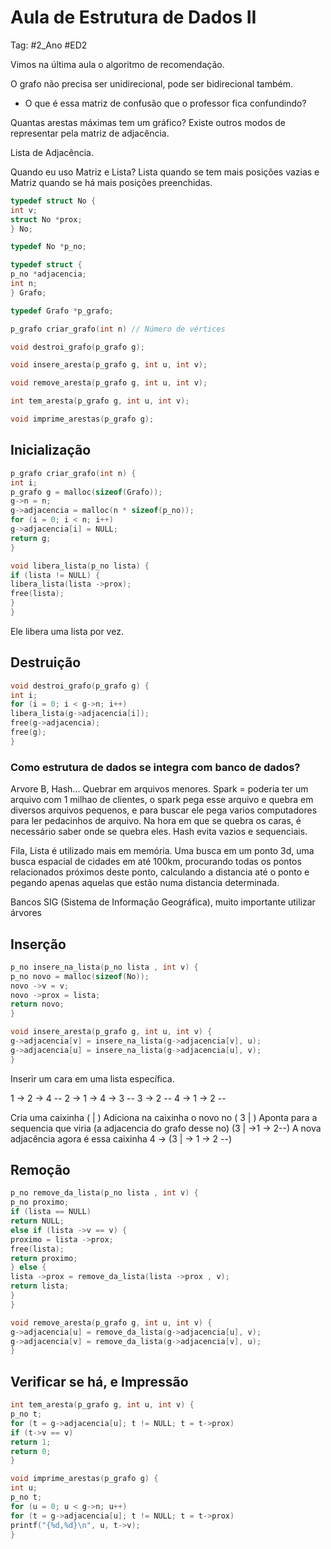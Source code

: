 # Aula de Estrutura de Dados II

Tag: #2_Ano #ED2

Vimos na última aula o algoritmo de recomendação.

O grafo não precisa ser unidirecional, pode ser bidirecional também.

* O que é essa matriz de confusão que o professor fica confundindo?

Quantas arestas máximas tem um gráfico?
Existe outros modos de representar pela matriz de adjacência.

Lista de Adjacência.

Quando eu uso Matriz e Lista? Lista quando se tem mais posições vazias e Matriz quando se há mais posições preenchidas.

```c
typedef struct No {
int v;
struct No *prox;
} No;

typedef No *p_no;

typedef struct {
p_no *adjacencia;
int n;
} Grafo;

typedef Grafo *p_grafo;

p_grafo criar_grafo(int n) // Número de vértices

void destroi_grafo(p_grafo g);

void insere_aresta(p_grafo g, int u, int v);

void remove_aresta(p_grafo g, int u, int v);

int tem_aresta(p_grafo g, int u, int v);

void imprime_arestas(p_grafo g);
```

## Inicialização

```c
p_grafo criar_grafo(int n) {
int i;
p_grafo g = malloc(sizeof(Grafo));
g->n = n;
g->adjacencia = malloc(n * sizeof(p_no));
for (i = 0; i < n; i++)
g->adjacencia[i] = NULL;
return g;
}
```

```c
void libera_lista(p_no lista) {
if (lista != NULL) {
libera_lista(lista ->prox);
free(lista);
}
}
```

Ele libera uma lista por vez.

## Destruição

```c
void destroi_grafo(p_grafo g) {
int i;
for (i = 0; i < g->n; i++)
libera_lista(g->adjacencia[i]);
free(g->adjacencia);
free(g);
} 
```

### Como estrutura de dados se integra com banco de dados?

Arvore B, Hash... Quebrar em arquivos menores. Spark = poderia ter um arquivo com 1 milhao de clientes, o spark pega esse arquivo e quebra em diversos arquivos pequenos, e para buscar ele pega varios computadores para ler pedacinhos de arquivo. Na hora em que se quebra os caras, é necessário saber onde se quebra eles. Hash evita vazios e sequenciais.

Fila, Lista é utilizado mais em memória. Uma busca em um ponto 3d, uma busca espacial de cidades em até 100km, procurando todas os pontos relacionados próximos deste ponto, calculando a distancia até o ponto e pegando apenas aquelas que estão numa distancia determinada.

Bancos SIG (Sistema de Informação Geográfica), muito importante utilizar árvores

## Inserção

```c
p_no insere_na_lista(p_no lista , int v) {
p_no novo = malloc(sizeof(No));
novo ->v = v;
novo ->prox = lista;
return novo;
}
```

```c
void insere_aresta(p_grafo g, int u, int v) {
g->adjacencia[v] = insere_na_lista(g->adjacencia[v], u);
g->adjacencia[u] = insere_na_lista(g->adjacencia[u], v);
}
```

Inserir um cara em uma lista específica.

1 -> 2 -> 4 --
2 -> 1 -> 4 -> 3 --
3 -> 2 --
4 -> 1 -> 2 --

Cria uma caixinha
( | )
Adiciona na caixinha o novo no
( 3 | )
Aponta para a sequencia que viria (a adjacencia do grafo desse no)
(3 | ->1 -> 2--)
A nova adjacência agora é essa caixinha
4 -> (3 | -> 1 -> 2 --)

## Remoção

```c
p_no remove_da_lista(p_no lista , int v) {
p_no proximo;
if (lista == NULL)
return NULL;
else if (lista ->v == v) {
proximo = lista ->prox;
free(lista);
return proximo;
} else {
lista ->prox = remove_da_lista(lista ->prox , v);
return lista;
}
}
```

```c
void remove_aresta(p_grafo g, int u, int v) {
g->adjacencia[u] = remove_da_lista(g->adjacencia[u], v);
g->adjacencia[v] = remove_da_lista(g->adjacencia[v], u);
}
```

## Verificar se há, e Impressão

```c
int tem_aresta(p_grafo g, int u, int v) {
p_no t;
for (t = g->adjacencia[u]; t != NULL; t = t->prox)
if (t->v == v)
return 1;
return 0;
}

void imprime_arestas(p_grafo g) {
int u;
p_no t;
for (u = 0; u < g->n; u++)
for (t = g->adjacencia[u]; t != NULL; t = t->prox)
printf("{%d,%d}\n", u, t->v);
}
```
